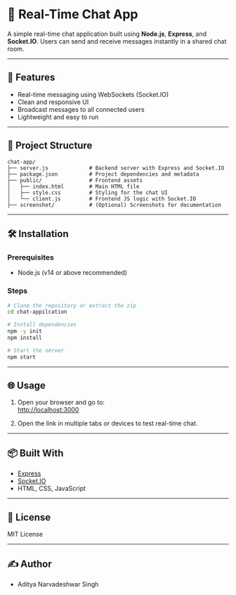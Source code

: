 # 💬 Real-Time Chat App

A simple real-time chat application built using **Node.js**, **Express**, and **Socket.IO**. Users can send and receive messages instantly in a shared chat room.

---

## 🚀 Features

- Real-time messaging using WebSockets (Socket.IO)
- Clean and responsive UI
- Broadcast messages to all connected users
- Lightweight and easy to run

---

## 📁 Project Structure

```
chat-app/
├── server.js             # Backend server with Express and Socket.IO
├── package.json          # Project dependencies and metadata
├── public/               # Frontend assets
│   ├── index.html        # Main HTML file
│   ├── style.css         # Styling for the chat UI
│   └── client.js         # Frontend JS logic with Socket.IO
├── screenshot/           # (Optional) Screenshots for documentation
```

---

## 🛠️ Installation

### Prerequisites

- Node.js (v14 or above recommended)

### Steps

```bash
# Clone the repository or extract the zip
cd chat-appilcation

# Install dependencies
npm -y init
npm install

# Start the server
npm start
```

---

## 🌐 Usage

1. Open your browser and go to:  
   [http://localhost:3000](http://localhost:3000)

2. Open the link in multiple tabs or devices to test real-time chat.

---



## 📦 Built With

- [Express](https://expressjs.com/)
- [Socket.IO](https://socket.io/)
- HTML, CSS, JavaScript

---

## 📄 License

MIT License

---

## ✍️ Author

- Aditya Narvadeshwar Singh
